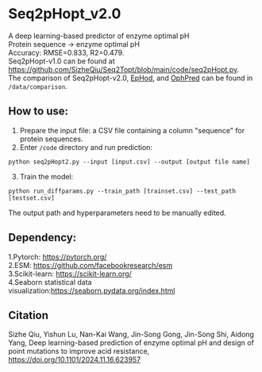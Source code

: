 # Seq2pHopt_v2.0
A deep learning-based predictor of enzyme optimal pH <br>
Protein sequence -> enzyme optimal pH <br>
Accuracy: RMSE=0.833, R2=0.479. <br>
Seq2pHopt-v1.0 can be found at https://github.com/SizheQiu/Seq2Topt/blob/main/code/seq2pHopt.py. <br>
The comparison of Seq2pHopt-v2.0, [EpHod](https://github.com/jafetgado/EpHod), and [OphPred](https://github.com/i-Molecule/optimalPh) can be found in `/data/comparison`. <br>
## How to use:
1. Prepare the input file: a CSV file containing a column "sequence" for protein sequences.<br>
2. Enter `/code` directory and run prediction: <br>
```
python seq2pHopt2.py --input [input.csv] --output [output file name]
```
3. Train the model: <br>
```
python run_diffparams.py --train_path [trainset.csv] --test_path [testset.csv]
```
The output path and hyperparameters need to be manually edited.
## Dependency:
1.Pytorch: https://pytorch.org/<br>
2.ESM: https://github.com/facebookresearch/esm<br>
3.Scikit-learn: https://scikit-learn.org/<br>
4.Seaborn statistical data visualization:https://seaborn.pydata.org/index.html<br>
## Citation
Sizhe Qiu, Yishun Lu, Nan-Kai Wang, Jin-Song Gong, Jin-Song Shi, Aidong Yang, Deep learning-based prediction of enzyme optimal pH and design of point mutations to improve acid resistance, https://doi.org/10.1101/2024.11.16.623957
